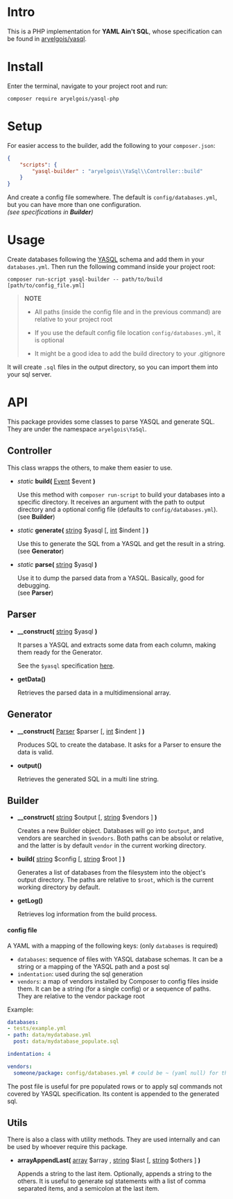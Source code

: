 # Intro

This is a PHP implementation for **YAML Ain't SQL**, whose specification can be
found in [aryelgois/yasql].


# Install

Enter the terminal, navigate to your project root and run:

`composer require aryelgois/yasql-php`


# Setup

For easier access to the builder, add the following to your `composer.json`:

```json
{
    "scripts": {
        "yasql-builder" : "aryelgois\\YaSql\\Controller::build"
    }
}
```

And create a config file somewhere. The default is `config/databases.yml`, but
you can have more than one configuration.  
_(see specifications in **Builder**)_


# Usage

Create databases following the [YASQL][aryelgois/yasql] schema and add them in
your `databases.yml`. Then run the following command inside your project root:

`composer run-script yasql-builder -- path/to/build [path/to/config_file.yml]`

> **NOTE**
>
> - All paths (inside the config file and in the previous command) are relative
>   to your project root
>
> - If you use the default config file location `config/databases.yml`, it is
>   optional
>
> - It might be a good idea to add the build directory to your .gitignore

It will create `.sql` files in the output directory, so you can import them into
your sql server.


# API

This package provides some classes to parse YASQL and generate SQL. They are
under the namespace `aryelgois\YaSql`.


## Controller

This class wrapps the others, to make them easier to use.

- _static_ **build(** [Event] $event **)**

  Use this method with `composer run-script` to build your databases into a
  specific directory. It receives an argument with the path to output directory
  and a optional config file (defaults to `config/databases.yml`).  
  (see **Builder**)

- _static_ **generate(** [string] $yasql \[, [int] $indent \] **)**

  Use this to generate the SQL from a YASQL and get the result in a string.  
  (see **Generator**)

- _static_ **parse(** [string] $yasql **)**

  Use it to dump the parsed data from a YASQL. Basically, good for debugging.  
  (see **Parser**)


## Parser

- **__construct(** [string] $yasql **)**

  It parses a YASQL and extracts some data from each column, making them ready
  for the Generator.

  See the `$yasql` specification [here][aryelgois/yasql].

- **getData()**

  Retrieves the parsed data in a multidimensional array.


## Generator

- **__construct(** [Parser] $parser \[, [int] $indent \] **)**

  Produces SQL to create the database. It asks for a Parser to ensure the data
  is valid.

- **output()**

  Retrieves the generated SQL in a multi line string.


## Builder

- **__construct(** [string] $output \[, [string] $vendors \] **)**

  Creates a new Builder object. Databases will go into `$output`, and vendors
  are searched in `$vendors`. Both paths can be absolut or relative, and the
  latter is by default `vendor` in the current working directory.

- **build(** [string] $config \[, [string] $root \] **)**

  Generates a list of databases from the filesystem into the object's output
  directory. The paths are relative to `$root`, which is the current working
  directory by default.

- **getLog()**

  Retrieves log information from the build process.


#### config file

A YAML with a mapping of the following keys: (only `databases` is required)

- `databases`: sequence of files with YASQL database schemas. It can be a
  string or a mapping of the YASQL path and a post sql
- `indentation`: used during the sql generation
- `vendors`: a map of vendors installed by Composer to config files inside them.
  It can be a string (for a single config) or a sequence of paths. They are
  relative to the vendor package root

Example:

```yaml
databases:
- tests/example.yml
- path: data/mydatabase.yml
  post: data/mydatabase_populate.sql

indentation: 4

vendors:
  someone/package: config/databases.yml # could be ~ (yaml null) for the default
```

The post file is useful for pre populated rows or to apply sql commands not
covered by YASQL specification. Its content is appended to the generated sql.


## Utils

There is also a class with utility methods. They are used internally and can be
used by whoever require this package.

- **arrayAppendLast(** [array] $array , [string] $last \[, [string] $others \] **)**

  Appends a string to the last item. Optionally, appends a string to the others.
  It is useful to generate sql statements with a list of comma separated items,
  and a semicolon at the last item.


[aryelgois/yasql]: https://github.com/aryelgois/yasql
[Event]: https://getcomposer.org/apidoc/master/Composer/Script/Event.html
[array]: https://secure.php.net/manual/en/language.types.array.php
[int]: https://secure.php.net/manual/en/language.types.integer.php
[string]: https://secure.php.net/manual/en/language.types.string.php
[Parser]: src/Parser.php
